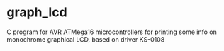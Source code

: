 # graph_lcd
C program for AVR ATMega16 microcontrollers for printing some info on monochrome graphical LCD, based on driver KS-0108 
